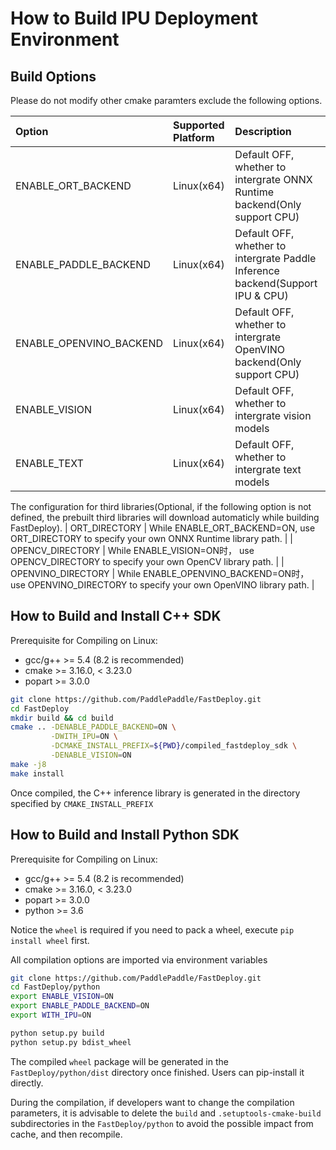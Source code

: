 
# How to Build IPU Deployment Environment

## Build Options

Please do not modify other cmake paramters exclude the following options.

| Option                      | Supported Platform | Description                                                                        |
|:------------------------|:------- | :--------------------------------------------------------------------------|
| ENABLE_ORT_BACKEND      | Linux(x64) | Default OFF, whether to intergrate ONNX Runtime backend(Only support CPU)   |
| ENABLE_PADDLE_BACKEND   | Linux(x64) | Default OFF, whether to intergrate Paddle Inference backend(Support IPU & CPU)             |               
| ENABLE_OPENVINO_BACKEND | Linux(x64) | Default OFF, whether to intergrate OpenVINO backend(Only support CPU)      |
| ENABLE_VISION           | Linux(x64) | Default OFF, whether to intergrate vision models |
| ENABLE_TEXT             | Linux(x64) | Default OFF, whether to intergrate text models |

The configuration for third libraries(Optional, if the following option is not defined, the prebuilt third libraries will download automaticly while building FastDeploy).
| ORT_DIRECTORY           | While ENABLE_ORT_BACKEND=ON, use ORT_DIRECTORY to specify your own ONNX Runtime library path.  |
| OPENCV_DIRECTORY        | While ENABLE_VISION=ON时， use OPENCV_DIRECTORY to specify your own OpenCV library path.     |
| OPENVINO_DIRECTORY      |  While ENABLE_OPENVINO_BACKEND=ON时， use OPENVINO_DIRECTORY to specify your own OpenVINO library path.    |

## How to Build and Install C++ SDK

Prerequisite for Compiling on Linux:

- gcc/g++ >= 5.4 (8.2 is recommended)
- cmake >= 3.16.0, < 3.23.0
- popart >= 3.0.0

```bash
git clone https://github.com/PaddlePaddle/FastDeploy.git
cd FastDeploy
mkdir build && cd build
cmake .. -DENABLE_PADDLE_BACKEND=ON \
         -DWITH_IPU=ON \
         -DCMAKE_INSTALL_PREFIX=${PWD}/compiled_fastdeploy_sdk \
         -DENABLE_VISION=ON
make -j8
make install
```

Once compiled, the C++ inference library is generated in the directory specified by `CMAKE_INSTALL_PREFIX`

## How to Build and Install Python SDK

Prerequisite for Compiling on Linux:

- gcc/g++ >= 5.4 (8.2 is recommended)
- cmake >= 3.16.0, < 3.23.0
- popart >= 3.0.0
- python >= 3.6

Notice the `wheel` is required if you need to pack a wheel, execute `pip install wheel` first.

All compilation options are imported via environment variables

```bash
git clone https://github.com/PaddlePaddle/FastDeploy.git
cd FastDeploy/python
export ENABLE_VISION=ON
export ENABLE_PADDLE_BACKEND=ON
export WITH_IPU=ON

python setup.py build
python setup.py bdist_wheel
```

The compiled `wheel` package will be generated in the `FastDeploy/python/dist` directory once finished. Users can pip-install it directly.

During the compilation, if developers want to change the compilation parameters, it is advisable to delete the `build` and `.setuptools-cmake-build` subdirectories in the `FastDeploy/python` to avoid the possible impact from cache, and then recompile.
